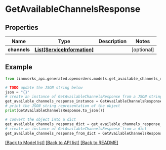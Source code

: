 # GetAvailableChannelsResponse


## Properties

Name | Type | Description | Notes
------------ | ------------- | ------------- | -------------
**channels** | [**List[ServiceInformation]**](ServiceInformation.md) |  | [optional] 

## Example

```python
from linnworks_api.generated.openorders.models.get_available_channels_response import GetAvailableChannelsResponse

# TODO update the JSON string below
json = "{}"
# create an instance of GetAvailableChannelsResponse from a JSON string
get_available_channels_response_instance = GetAvailableChannelsResponse.from_json(json)
# print the JSON string representation of the object
print(GetAvailableChannelsResponse.to_json())

# convert the object into a dict
get_available_channels_response_dict = get_available_channels_response_instance.to_dict()
# create an instance of GetAvailableChannelsResponse from a dict
get_available_channels_response_from_dict = GetAvailableChannelsResponse.from_dict(get_available_channels_response_dict)
```
[[Back to Model list]](../README.md#documentation-for-models) [[Back to API list]](../README.md#documentation-for-api-endpoints) [[Back to README]](../README.md)



